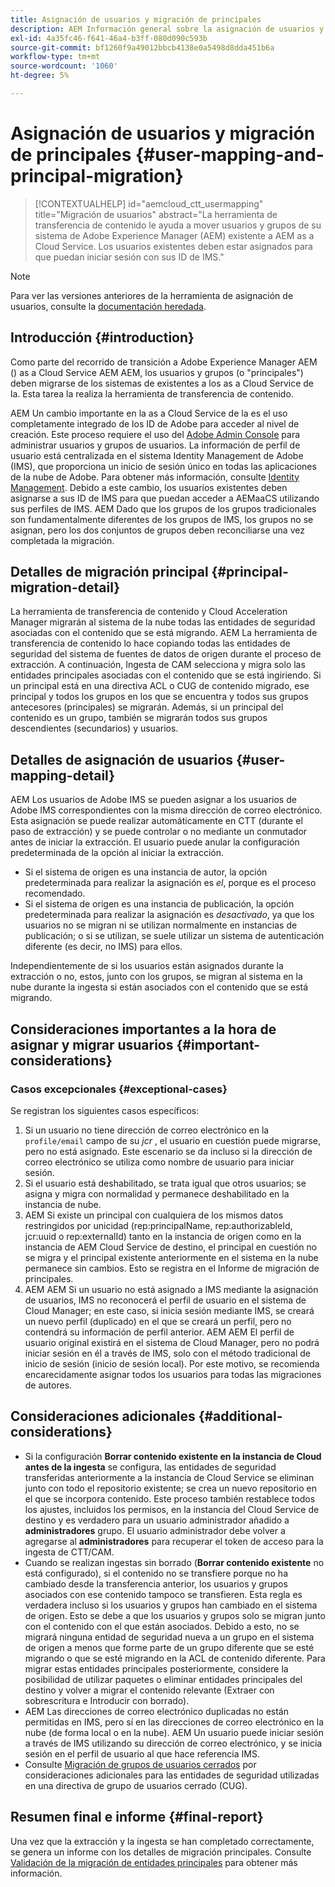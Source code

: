 ```yaml
---
title: Asignación de usuarios y migración de principales
description: AEM Información general sobre la asignación de usuarios y la migración de principales en as a Cloud Service.
exl-id: 4a35fc46-f641-46a4-b3ff-080d090c593b
source-git-commit: bf1260f9a49012bbcb4138e0a5498d8dda451b6a
workflow-type: tm+mt
source-wordcount: '1060'
ht-degree: 5%

---
```


# Asignación de usuarios y migración de principales {#user-mapping-and-principal-migration}

>[!CONTEXTUALHELP]
>id="aemcloud_ctt_usermapping"
>title="Migración de usuarios"
>abstract="La herramienta de transferencia de contenido le ayuda a mover usuarios y grupos de su sistema de Adobe Experience Manager (AEM) existente a AEM as a Cloud Service. Los usuarios existentes deben estar asignados para que puedan iniciar sesión con sus ID de IMS."

>[!NOTE]
>Para ver las versiones anteriores de la herramienta de asignación de usuarios, consulte la [documentación heredada](/help/journey-migration/content-transfer-tool/user-mapping-tool-legacy/considerations-user-mapping-tool-legacy.md).

## Introducción {#introduction}

Como parte del recorrido de transición a Adobe Experience Manager AEM () as a Cloud Service AEM AEM, los usuarios y grupos (o &quot;principales&quot;) deben migrarse de los sistemas de existentes a los as a Cloud Service de la. Esta tarea la realiza la herramienta de transferencia de contenido.

AEM Un cambio importante en la as a Cloud Service de la es el uso completamente integrado de los ID de Adobe para acceder al nivel de creación. Este proceso requiere el uso del [Adobe Admin Console](https://helpx.adobe.com/es/enterprise/using/admin-console.html) para administrar usuarios y grupos de usuarios. La información de perfil de usuario está centralizada en el sistema Identity Management de Adobe (IMS), que proporciona un inicio de sesión único en todas las aplicaciones de la nube de Adobe. Para obtener más información, consulte [Identity Management](https://experienceleague.adobe.com/docs/experience-manager-cloud-service/content/overview/what-is-new-and-different.html#identity-management). Debido a este cambio, los usuarios existentes deben asignarse a sus ID de IMS para que puedan acceder a AEMaaCS utilizando sus perfiles de IMS. AEM Dado que los grupos de los grupos tradicionales son fundamentalmente diferentes de los grupos de IMS, los grupos no se asignan, pero los dos conjuntos de grupos deben reconciliarse una vez completada la migración.

## Detalles de migración principal {#principal-migration-detail}

La herramienta de transferencia de contenido y Cloud Acceleration Manager migrarán al sistema de la nube todas las entidades de seguridad asociadas con el contenido que se está migrando. AEM La herramienta de transferencia de contenido lo hace copiando todas las entidades de seguridad del sistema de fuentes de datos de origen durante el proceso de extracción. A continuación, Ingesta de CAM selecciona y migra solo las entidades principales asociadas con el contenido que se está ingiriendo. Si un principal está en una directiva ACL o CUG de contenido migrado, ese principal y todos los grupos en los que se encuentra y todos sus grupos antecesores (principales) se migrarán. Además, si un principal del contenido es un grupo, también se migrarán todos sus grupos descendientes (secundarios) y usuarios.

## Detalles de asignación de usuarios {#user-mapping-detail}

AEM Los usuarios de Adobe IMS se pueden asignar a los usuarios de Adobe IMS correspondientes con la misma dirección de correo electrónico. Esta asignación se puede realizar automáticamente en CTT (durante el paso de extracción) y se puede controlar o no mediante un conmutador antes de iniciar la extracción. El usuario puede anular la configuración predeterminada de la opción al iniciar la extracción.

* Si el sistema de origen es una instancia de autor, la opción predeterminada para realizar la asignación es _el_, porque es el proceso recomendado.
* Si el sistema de origen es una instancia de publicación, la opción predeterminada para realizar la asignación es _desactivado_, ya que los usuarios no se migran ni se utilizan normalmente en instancias de publicación; o si se utilizan, se suele utilizar un sistema de autenticación diferente (es decir, no IMS) para ellos.

Independientemente de si los usuarios están asignados durante la extracción o no, estos, junto con los grupos, se migran al sistema en la nube durante la ingesta si están asociados con el contenido que se está migrando.

## Consideraciones importantes a la hora de asignar y migrar usuarios {#important-considerations}

### Casos excepcionales {#exceptional-cases}

Se registran los siguientes casos específicos:

1. Si un usuario no tiene dirección de correo electrónico en la `profile/email` campo de su *jcr* , el usuario en cuestión puede migrarse, pero no está asignado. Este escenario se da incluso si la dirección de correo electrónico se utiliza como nombre de usuario para iniciar sesión.
2. Si el usuario está deshabilitado, se trata igual que otros usuarios; se asigna y migra con normalidad y permanece deshabilitado en la instancia de nube.
3. AEM Si existe un principal con cualquiera de los mismos datos restringidos por unicidad (rep:principalName, rep:authorizableId, jcr:uuid o rep:externalId) tanto en la instancia de origen como en la instancia de AEM Cloud Service de destino, el principal en cuestión no se migra y el principal existente anteriormente en el sistema en la nube permanece sin cambios. Esto se registra en el Informe de migración de principales.
4. AEM AEM Si un usuario no está asignado a IMS mediante la asignación de usuarios, IMS no reconocerá el perfil de usuario en el sistema de Cloud Manager; en este caso, si inicia sesión mediante IMS, se creará un nuevo perfil (duplicado) en el que se creará un perfil, pero no contendrá su información de perfil anterior. AEM AEM El perfil de usuario original existirá en el sistema de Cloud Manager, pero no podrá iniciar sesión en él a través de IMS, solo con el método tradicional de inicio de sesión (inicio de sesión local). Por este motivo, se recomienda encarecidamente asignar todos los usuarios para todas las migraciones de autores.

## Consideraciones adicionales {#additional-considerations}

* Si la configuración **Borrar contenido existente en la instancia de Cloud antes de la ingesta** se configura, las entidades de seguridad transferidas anteriormente a la instancia de Cloud Service se eliminan junto con todo el repositorio existente; se crea un nuevo repositorio en el que se incorpora contenido. Este proceso también restablece todos los ajustes, incluidos los permisos, en la instancia del Cloud Service de destino y es verdadero para un usuario administrador añadido a **administradores** grupo. El usuario administrador debe volver a agregarse al **administradores** para recuperar el token de acceso para la ingesta de CTT/CAM.
* Cuando se realizan ingestas sin borrado (**Borrar contenido existente** no está configurado), si el contenido no se transfiere porque no ha cambiado desde la transferencia anterior, los usuarios y grupos asociados con ese contenido tampoco se transfieren. Esta regla es verdadera incluso si los usuarios y grupos han cambiado en el sistema de origen. Esto se debe a que los usuarios y grupos solo se migran junto con el contenido con el que están asociados. Debido a esto, no se migrará ninguna entidad de seguridad nueva a un grupo en el sistema de origen a menos que forme parte de un grupo diferente que se esté migrando o que se esté migrando en la ACL de contenido diferente. Para migrar estas entidades principales posteriormente, considere la posibilidad de utilizar paquetes o eliminar entidades principales del destino y volver a migrar el contenido relevante (Extraer con sobrescritura e Introducir con borrado).
* AEM Las direcciones de correo electrónico duplicadas no están permitidas en IMS, pero sí en las direcciones de correo electrónico en la nube (de forma local o en la nube). AEM Un usuario puede iniciar sesión a través de IMS utilizando su dirección de correo electrónico, y se inicia sesión en el perfil de usuario al que hace referencia IMS.
* Consulte [Migración de grupos de usuarios cerrados](/help/journey-migration/content-transfer-tool/using-content-transfer-tool/closed-user-groups-migration.md) por consideraciones adicionales para las entidades de seguridad utilizadas en una directiva de grupo de usuarios cerrado (CUG).

## Resumen final e informe {#final-report}

Una vez que la extracción y la ingesta se han completado correctamente, se genera un informe con los detalles de migración principales. Consulte [Validación de la migración de entidades principales](/help/journey-migration/content-transfer-tool/using-content-transfer-tool/validating-content-transfers.md#how-to-validate-principal-migration) para obtener más información.
